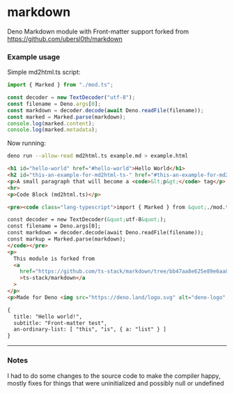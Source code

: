 # markdown

Deno Markdown module with Front-matter support forked from https://github.com/ubersl0th/markdown

### Example usage

Simple md2html.ts script:

```typescript
import { Marked } from "./mod.ts";

const decoder = new TextDecoder("utf-8");
const filename = Deno.args[0];
const markdown = decoder.decode(await Deno.readFile(filename));
const marked = Marked.parse(markdown);
console.log(marked.content);
console.log(marked.metadata);
```

Now running:

```bash
deno run --allow-read md2html.ts example.md > example.html
```

```html
<h1 id="hello-world" href="#hello-world">Hello World</h1>
<h2 id="this-an-example-for-md2html-ts-" href="#this-an-example-for-md2html-ts-">This an example for <code>md2html.ts</code></h2>
<p>A small paragraph that will become a <code>&lt;p&gt;</code> tag</p>
<hr>
<p>Code Block (md2html.ts)</p>

<pre><code class="lang-typescript">import { Marked } from &quot;./mod.ts&quot;;

const decoder = new TextDecoder(&quot;utf-8&quot;);
const filename = Deno.args[0];
const markdown = decoder.decode(await Deno.readFile(filename));
const markup = Marked.parse(markdown);
</code></pre>
<p>
  This module is forked from
  <a
    href="https://github.com/ts-stack/markdown/tree/bb47aa8e625e89e6aa84f49a98536a3089dee831"
    >ts-stack/markdown</a
  >
</p>
<p>Made for Deno <img src="https://deno.land/logo.svg" alt="deno-logo" /></p>

{
  title: "Hello world!",
  subtitle: "Front-matter test",
  an-ordinary-list: [ "this", "is", { a: "list" } ]
}
```

---

### Notes

I had to do some changes to the source code to make the compiler happy, mostly fixes for things that were uninitialized and possibly null or undefined

